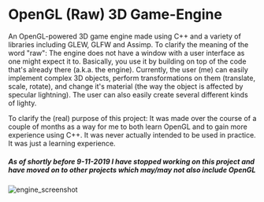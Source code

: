 # OpenGL (Raw) 3D Game-Engine

An OpenGL-powered 3D game engine made using C++ and a variety of libraries including GLEW, GLFW and Assimp. To clarify the meaning of the word "raw": The engine does not have a window with a user interface as one might expect it to. Basically, you use it by building on top of the code that's already there (a.k.a. the engine). Currently, the user (me) can easily implement complex 3D objects, perform transformations on them (translate, scale, rotate), and change it's material (the way the object is affected by specular lightning). The user can also easily create several different kinds of lighty.

To clarify the (real) purpose of this project: It was made over the course of a couple of months as a way for me to both learn OpenGL and to gain more experience using C++. It was never actually intended to be used in practice. It was just a learning experience.

##### As of shortly before 9-11-2019 I have stopped working on this project and have moved on to other projects which may/may not also include OpenGL

![engine_screenshot](https://user-images.githubusercontent.com/31830553/48665055-887b7e00-eaa8-11e8-9595-11cd9df55f6d.png)
